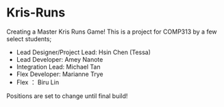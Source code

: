 # Kris-Runs
Creating a Master Kris Runs Game!
This is a project for COMP313 by a few select students; 

- Lead Designer/Project Lead: Hsin Chen (Tessa) 
- Lead Developer: Amey Nanote
- Integration Lead: Michael Tan 
- Flex Developer: Marianne Trye
- Flex ： Biru Lin

Positions are set to change until final build!
